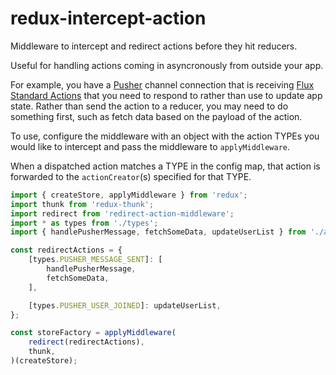# redux-intercept-action
Middleware to intercept and redirect actions before they hit reducers.

Useful for handling actions coming in asyncronously from outside your app.

For example, you have a [Pusher](https://pusher.com/) channel connection that is receiving [Flux Standard Actions](https://github.com/acdlite/flux-standard-action) that you need to respond to rather than use to update app state. Rather than send the action to a reducer, you may need to do something first, such as fetch data based on the payload of the action.

To use, configure the middleware with an object with the action TYPEs you would like to intercept and pass the middleware to `applyMiddleware`.

When a dispatched action matches a TYPE in the config map, that action is forwarded to the `actionCreator`(s) specified for that TYPE.

```javascript
import { createStore, applyMiddleware } from 'redux';
import thunk from 'redux-thunk';
import redirect from 'redirect-action-middleware';
import * as types from './types';
import { handlePusherMessage, fetchSomeData, updateUserList } from './actions';

const redirectActions = {
    [types.PUSHER_MESSAGE_SENT]: [
        handlePusherMessage,
        fetchSomeData,
    ],

    [types.PUSHER_USER_JOINED]: updateUserList,
};

const storeFactory = applyMiddleware(
    redirect(redirectActions),
    thunk,
)(createStore);
```
